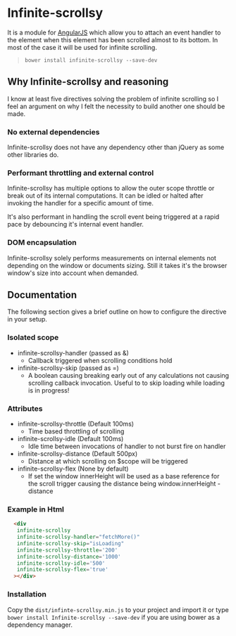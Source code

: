 # Infinite-scrollsy

It is a module for [AngularJS](http://angularjs.org/) which allow you to attach an event handler to the element when this element
has been scrolled almost to its bottom. In most of the case it will be used for infinite scrolling.

> `bower install infinite-scrollsy --save-dev`

## Why Infinite-scrollsy and reasoning

I know at least five directives solving the problem of infinite scrolling so I feel an argument on why I felt the necessity to build another one should be made.

### No external dependencies

Infinite-scrollsy does not have any dependency other than jQuery as some other libraries do.

### Performant throttling and external control

Infinite-scrollsy has multiple options to allow the outer scope throttle or break out of its internal computations. It can be idled or halted after invoking the handler for a specific amount of time.

It's also performant in handling the scroll event being triggered at a rapid pace by debouncing it's internal event handler.

### DOM encapsulation

Infinite-scrollsy solely performs measurements on internal elements not depending on the window or documents sizing. Still it takes it's the browser window's size into account when demanded.

## Documentation

The following section gives a brief outline on how to configure the directive in your setup.

### Isolated scope

- infinite-scrollsy-handler (passed as &)
   - Callback triggered when scrolling conditions hold
- infinite-scrollsy-skip (passed as =)
   - A boolean causing breaking early out of any
     calculations not causing scrolling callback invocation.
     Useful to to skip loading while loading is in progress!

### Attributes

- infinite-scrollsy-throttle (Default 100ms)
   - Time based throttling of scrolling
- infinite-scrollsy-idle (Default 100ms)
   - Idle time between invocations of handler
     to not burst fire on handler
- infinite-scrollsy-distance (Default 500px)
   - Distance at which scrolling on $scope will be
     triggered
- infinite-scrollsy-flex (None by default)
   - If set the window innerHeight will be used as
     a base reference for the scroll trigger causing
     the distance being window.innerHeight - distance

### Example in Html

```html
  <div
   infinite-scrollsy
   infinite-scrollsy-handler="fetchMore()"
   infinite-scrollsy-skip="isLoading"
   infinite-scrollsy-throttle='200'
   infinite-scrollsy-distance='1000'
   infinite-scrollsy-idle='500'
   infinite-scrollsy-flex='true'
  ></div>
```

### Installation

Copy the `dist/infinte-scrollsy.min.js` to your project and import it or type
`bower install Infinite-scrollsy --save-dev` if you are using bower
as a dependency manager.
